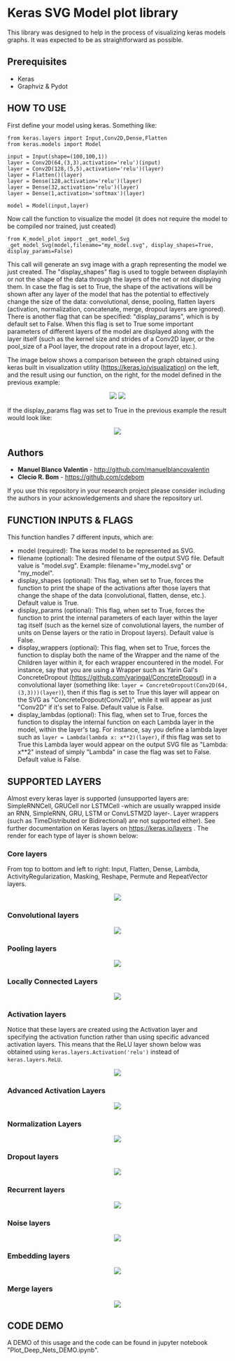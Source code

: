 # Keras SVG Model plot library

This library was designed to help in the process of visualizing keras models graphs. It was expected to be as straightforward as possible.

## Prerequisites

* Keras
* Graphviz & Pydot

## HOW TO USE

First define your model using keras. Something like:

```
from keras.layers import Input,Conv2D,Dense,Flatten
from keras.models import Model

input = Input(shape=(100,100,1))
layer = Conv2D(64,(3,3),activation='relu')(input)
layer = Conv2D(128,(5,5),activation='relu')(layer)
layer = Flatten()(layer)
layer = Dense(128,activation='relu')(layer)
layer = Dense(32,activation='relu')(layer)
layer = Dense(1,activation='softmax')(layer)

model = Model(input,layer)
```

Now call the function to visualize the model (it does not require the model to be compiled nor trained, just created)
```
from K_model_plot import _get_model_Svg
_get_model_Svg(model,filename="my_model.svg", display_shapes=True, display_params=False)
```

This call will generate an svg image with a graph representing the model we just created. The "display_shapes" flag is used to toggle between displayinh or not the shape of the data through the layers of the net or not displaying them. In case the flag is set to True, the shape of the activations will be shown after any layer of the model that has the potential to effectively change the size of the data: convolutional, dense, pooling, flatten layers (activation, normalization, concatenate, merge, dropout layers are ignored). There is another flag that can be specified: "display_params", which is by default set to False. When this flag is set to True some important parameters of different layers of the model are displayed along with the layer itself (such as the kernel size and strides of a Conv2D layer, or the pool_size of a Pool layer, the dropout rate in a dropout layer, etc.). 

The image below shows a comparison between the graph obtained using keras built in visualization utility (https://keras.io/visualization) on the left, and the result using our function, on the right, for the model defined in the previous example:

<p align="center">
 <img src="./builtin_model.png">
 <img src="./my_model.png">
</p>

If the display_params flag was set to True in the previous example the result would look like:

<p align="center">
 <img src="./my_model_params.png">
</p>

## Authors

* **Manuel Blanco Valentin** - http://github.com/manuelblancovalentin
* **Clecio R. Bom** - https://github.com/cdebom

If you use this repository in your research project please consider including the authors in your acknowledgements and share the repository url.


## FUNCTION INPUTS & FLAGS
This function handles 7 different inputs, which are:

* model (required): The keras model to be represented as SVG.
* filename (optional): The desired filename of the output SVG file. Default value is "model.svg". Example: filename="my_model.svg" or "my_model".
* display_shapes (optional): This flag, when set to True, forces the function to print the shape of the activations after those layers that change the shape of the data (convolutional, flatten, dense, etc.). Default value is True.
* display_params (optional): This flag, when set to True, forces the function to print the internal parameters of each layer within the layer tag itself (such as the kernel size of convolutional layers, the number of units on Dense layers or the ratio in Dropout layers). Default value is False.
* display_wrappers (optional): This flag, when set to True, forces the function to display both the name of the Wrapper and the name of the Children layer within it, for each wrapper encountered in the model. For instance, say that you are using a Wrapper such as Yarin Gal's ConcreteDropout (https://github.com/yaringal/ConcreteDropout) in a convolutional layer (something like: ```layer = ConcreteDropout(Conv2D(64,(3,3)))(layer)```), then if this flag is set to True this layer will appear on the SVG as "ConcreteDropout(Conv2D)", while it will appear as just "Conv2D" if it's set to False. Default value is False.
* display_lambdas (optional): This flag, when set to True, forces the function to display the internal function on each Lambda layer in the model, within the layer's tag. For instance, say you define a lambda layer such as ```layer = Lambda(lambda x: x**2)(layer)```, if this flag was set to True this Lambda layer would appear on the output SVG file as "Lambda: x**2" instead of simply "Lambda" in case the flag was set to False. Default value is False.


## SUPPORTED LAYERS
Almost every keras layer is supported (unsupported layers are: SimpleRNNCell, GRUCell nor LSTMCell -which are usually wrapped inside an RNN, SimpleRNN, GRU, LSTM or ConvLSTM2D layer-. Layer wrappers (such as TimeDistributed or Bidirectional) are not supported either). See further documentation on Keras layers on https://keras.io/layers . The render for each type of layer is shown below:

### Core layers
From top to bottom and left to right: Input, Flatten, Dense, Lambda, ActivityRegularization, Masking, Reshape, Permute and RepeatVector layers.
<p align="center">
 <img src="./imgs/core_layers.png">
</p>

### Convolutional layers
<p align="center">
 <img src="./imgs/conv_layers.png">
</p>

### Pooling layers
<p align="center">
 <img src="./imgs/pool_layers.png">
</p>

### Locally Connected Layers
<p align="center">
 <img src="./imgs/locally_layers.png">
</p>

### Activation layers 
Notice that these layers are created using the Activation layer and specifying the activation function rather than using specific advanced activation layers. This means that the ReLU layer shown below was obtained using ```keras.layers.Activation('relu')``` instead of ```keras.layers.ReLU```.
<p align="center">
 <img src="./imgs/activation_layers.png">
</p>

### Advanced Activation Layers
<p align="center">
 <img src="./imgs/advance_activation_layers.png">
</p>

### Normalization Layers
<p align="center">
 <img src="./imgs/norm_layers.png">
</p>

### Dropout layers
<p align="center">
 <img src="./imgs/dropout_layers.png">
</p>

### Recurrent layers
<p align="center">
 <img src="./imgs/recurrent_layers.png">
</p>

### Noise layers
<p align="center">
 <img src="./imgs/noise_layers.png">
</p>

### Embedding layers
<p align="center">
 <img src="./imgs/embedding_layers.png">
</p>

### Merge layers
<p align="center">
 <img src="./imgs/merge_layers.png">
</p>

## CODE DEMO

A DEMO of this usage and the code can be found in jupyter notebook "Plot_Deep_Nets_DEMO.ipynb".

